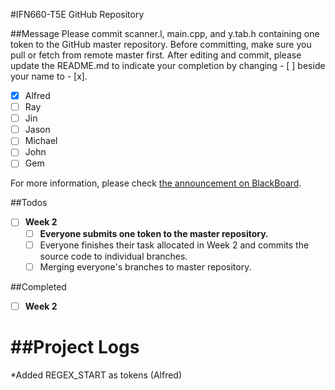 #IFN660-T5E GitHub Repository

##Message
Please commit scanner.l, main.cpp, and y.tab.h containing one token to the GitHub master repository. Before committing, make sure you pull or fetch from remote master first. After editing and commit, please update the README.md to indicate your completion by changing - [ ] beside your name to - [x].
- [x] Alfred
- [ ] Ray
- [ ] Jin
- [ ] Jason
- [ ] Michael
- [ ] John
- [ ] Gem

For more information, please check [the announcement on BlackBoard](https://blackboard.qut.edu.au/webapps/blackboard/execute/announcement?method=search&context=course_entry&course_id=_133133_1&handle=announcements_entry&mode=view).

##Todos
- [ ] **Week 2**
	- [ ] **Everyone submits one token to the master repository.**
	- [ ] Everyone finishes their task allocated in Week 2 and commits the source code to individual branches.
	- [ ] Merging everyone's branches to master repository.

##Completed
- [ ] **Week 2**

##Project Logs
=======
*Added REGEX_START as tokens (Alfred)
